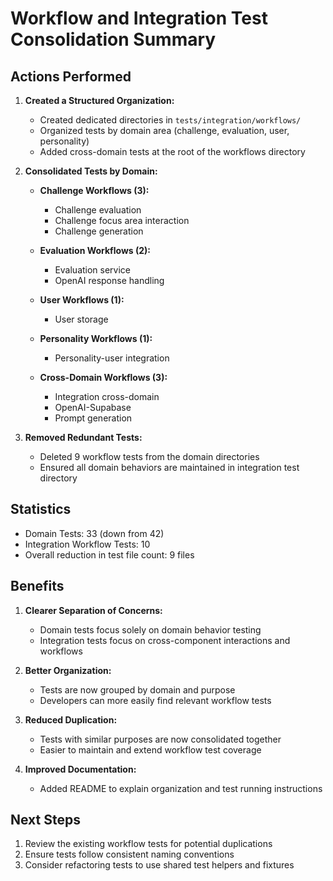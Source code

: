 # Workflow and Integration Test Consolidation Summary

## Actions Performed

1. **Created a Structured Organization:**
   - Created dedicated directories in `tests/integration/workflows/`
   - Organized tests by domain area (challenge, evaluation, user, personality)
   - Added cross-domain tests at the root of the workflows directory

2. **Consolidated Tests by Domain:**
   - **Challenge Workflows (3):** 
     - Challenge evaluation
     - Challenge focus area interaction
     - Challenge generation
   
   - **Evaluation Workflows (2):**
     - Evaluation service
     - OpenAI response handling
   
   - **User Workflows (1):**
     - User storage

   - **Personality Workflows (1):**
     - Personality-user integration

   - **Cross-Domain Workflows (3):**
     - Integration cross-domain
     - OpenAI-Supabase
     - Prompt generation

3. **Removed Redundant Tests:**
   - Deleted 9 workflow tests from the domain directories
   - Ensured all domain behaviors are maintained in integration test directory

## Statistics

- Domain Tests: 33 (down from 42)
- Integration Workflow Tests: 10
- Overall reduction in test file count: 9 files

## Benefits

1. **Clearer Separation of Concerns:**
   - Domain tests focus solely on domain behavior testing
   - Integration tests focus on cross-component interactions and workflows

2. **Better Organization:**
   - Tests are now grouped by domain and purpose
   - Developers can more easily find relevant workflow tests

3. **Reduced Duplication:**
   - Tests with similar purposes are now consolidated together
   - Easier to maintain and extend workflow test coverage

4. **Improved Documentation:**
   - Added README to explain organization and test running instructions

## Next Steps

1. Review the existing workflow tests for potential duplications
2. Ensure tests follow consistent naming conventions
3. Consider refactoring tests to use shared test helpers and fixtures 